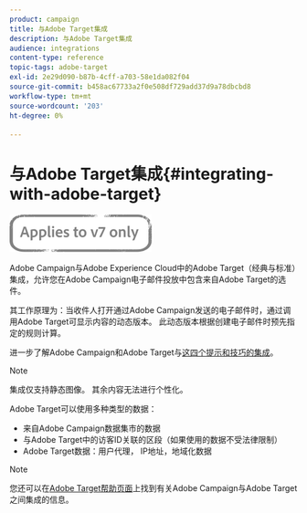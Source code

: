 ```yaml
---
product: campaign
title: 与Adobe Target集成
description: 与Adobe Target集成
audience: integrations
content-type: reference
topic-tags: adobe-target
exl-id: 2e29d090-b87b-4cff-a703-58e1da082f04
source-git-commit: b458ac67733a2f0e508df729add37d9a78dbcbd8
workflow-type: tm+mt
source-wordcount: '203'
ht-degree: 0%

---
```


# 与Adobe Target集成{#integrating-with-adobe-target}

![](../../assets/v7-only.svg)

Adobe Campaign与Adobe Experience Cloud中的Adobe Target（经典与标准）集成，允许您在Adobe Campaign电子邮件投放中包含来自Adobe Target的选件。

其工作原理为：当收件人打开通过Adobe Campaign发送的电子邮件时，通过调用Adobe Target可显示内容的动态版本。 此动态版本根据创建电子邮件时预先指定的规则计算。

进一步了解Adobe Campaign和Adobe Target与[这四个提示和技巧的集成](https://www.adobe.com/content/dam/www/us/en/marketing/campaign/pdfs/Adobe_Campaign_for_Target_Tips_and_Tricks.pdf)。
>[!NOTE]
>
>集成仅支持静态图像。 其余内容无法进行个性化。

Adobe Target可以使用多种类型的数据：

* 来自Adobe Campaign数据集市的数据
* 与Adobe Target中的访客ID关联的区段（如果使用的数据不受法律限制）
* Adobe Target数据：用户代理， IP地址，地域化数据

>[!NOTE]
>
>您还可以在[Adobe Target帮助页面](https://experienceleague.adobe.com/docs/target/using/integrate/campaign-and-target.html)上找到有关Adobe Campaign与Adobe Target之间集成的信息。

